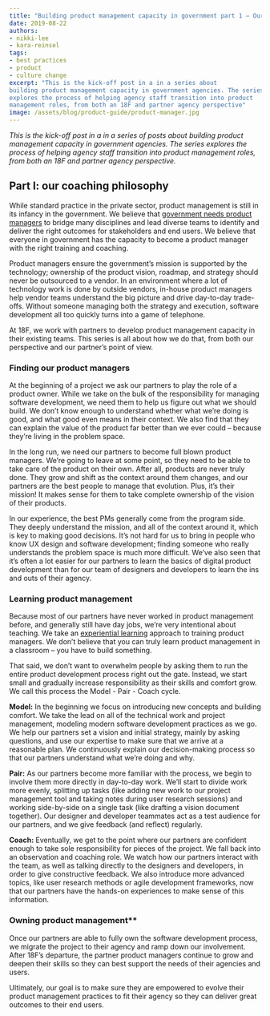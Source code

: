 ```yaml
---
title: "Building product management capacity in government part 1 – Our coaching philosophy"
date: 2019-08-22
authors:
- nikki-lee
- kara-reinsel
tags:
- best practices
- product
- culture change
excerpt: "This is the kick-off post in a in a series about
building product management capacity in government agencies. The series
explores the process of helping agency staff transition into product
management roles, from both an 18F and partner agency perspective"
image: /assets/blog/product-guide/product-manager.jpg
---
```


*This is the kick-off post in a in a series of posts about building
product management capacity in government agencies. The series explores
the process of helping agency staff transition into product management
roles, from both an 18F and partner agency perspective.*

## Part I: our coaching philosophy

While standard practice in the private sector, product management is
still in its infancy in the government. We believe that [government needs product managers](https://medium.com/the-u-s-digital-service/the-importance-of-product-management-in-government-b59933d01874)
to bridge many disciplines and lead diverse teams to identify and
deliver the right outcomes for stakeholders and end users. We believe
that everyone in government has the capacity to become a product manager
with the right training and coaching.

Product managers ensure the government’s mission is supported by the
technology; ownership of the product vision, roadmap, and strategy
should never be outsourced to a vendor. In an environment where a lot of
technology work is done by outside vendors, in-house product managers
help vendor teams understand the big picture and drive day-to-day
trade-offs. Without someone managing both the strategy and execution,
software development all too quickly turns into a game of telephone.

At 18F, we work with partners to develop product management capacity in
their existing teams. This series is all about how we do that, from both
our perspective and our partner’s point of view.

### Finding our product managers

At the beginning of a project we ask our partners to play the role of a
product owner. While we take on the bulk of the responsibility for
managing software development, we need them to help us figure out what
we should build. We don’t know enough to understand whether what we’re
doing is good, and what good even means in their context. We also find
that they can explain the value of the product far better than we ever
could – because they’re living in the problem space.

In the long run, we need our partners to become full blown product
managers. We’re going to leave at some point, so they need to be able to
take care of the product on their own. After all, products are never
truly done. They grow and shift as the context around them changes, and
our partners are the best people to manage that evolution. Plus, it’s
their mission! It makes sense for them to take complete ownership of the
vision of their products.

In our experience, the best PMs generally come from the program side.
They deeply understand the mission, and all of the context around it,
which is key to making good decisions. It’s not hard for us to bring in
people who know UX design and software development; finding someone who
really understands the problem space is much more difficult. We’ve also
seen that it’s often a lot easier for our partners to learn the basics
of digital product development than for our team of designers and
developers to learn the ins and outs of their agency.

### Learning product management

Because most of our partners have never worked in product management
before, and generally still have day jobs, we’re very intentional about
teaching. We take an [experiential learning](https://en.wikipedia.org/wiki/Experiential_learning) approach
to training product managers. We don’t believe that you can truly learn
product management in a classroom – you have to build something.

That said, we don’t want to overwhelm people by asking them to run the
entire product development process right out the gate. Instead, we start
small and gradually increase responsibility as their skills and comfort
grow. We call this process the Model - Pair - Coach cycle.

**Model:** In the beginning we focus on introducing new concepts and
building comfort. We take the lead on all of the technical work and
project management, modeling modern software development practices as we
go. We help our partners set a vision and initial strategy, mainly by
asking questions, and use our expertise to make sure that we arrive at a
reasonable plan. We continuously explain our decision-making process so
that our partners understand what we’re doing and why.

**Pair:** As our partners become more familiar with the process, we
begin to involve them more directly in day-to-day work. We’ll start to
divide work more evenly, splitting up tasks (like adding new work to our
project management tool and taking notes during user research sessions)
and working side-by-side on a single task (like drafting a vision
document together). Our designer and developer teammates act as a test
audience for our partners, and we give feedback (and reflect) regularly.

**Coach:** Eventually, we get to the point where our partners are
confident enough to take sole responsibility for pieces of the project.
We fall back into an observation and coaching role. We watch how our
partners interact with the team, as well as talking directly to the
designers and developers, in order to give constructive feedback. We
also introduce more advanced topics, like user research methods or agile
development frameworks, now that our partners have the hands-on
experiences to make sense of this information.

### Owning product management**

Once our partners are able to fully own the software development
process, we migrate the project to their agency and ramp down our
involvement. After 18F’s departure, the partner product managers
continue to grow and deepen their skills so they can best support the
needs of their agencies and users.

Ultimately, our goal is to make sure they are empowered to evolve their
product management practices to fit their agency so they can deliver
great outcomes to their end users.
